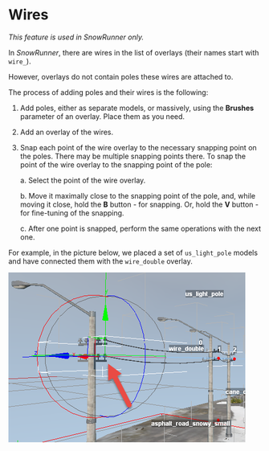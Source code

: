 # Wires 

*This feature is used in SnowRunner only.*

In *SnowRunner*, there are wires in the list of overlays (their names start with `wire_`).

However, overlays do not contain poles these wires are attached to.

The process of adding poles and their wires is the following:

1.  Add poles, either as separate models, or massively, using the **Brushes** parameter of an overlay. Place them as you need.

2.  Add an overlay of the wires.

3.  Snap each point of the wire overlay to the necessary snapping point on the poles. There may be multiple snapping points there.
    To snap the point of the wire overlay to the snapping point of the pole:

    a.  Select the point of the wire overlay.

    b.  Move it maximally close to the snapping point of the pole, and, while moving it close, hold the **B** button - for snapping. Or, hold the **V** button - for fine-tuning of the snapping.

    c.  After one point is snapped, perform the same operations with the next one.

For example, in the picture below, we placed a set of `us_light_pole` models and have connected them with the `wire_double` overlay.

![](./media/image115.png)

